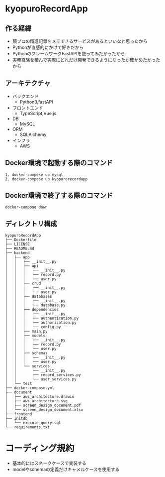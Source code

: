 # kyopuroRecordApp

## 作る経緯
- 競プロの精進記録をメモできるサービスがあるといいなと思ったから
- Pythonが直感的にかけて好きだから
- PythonのフレームワークFastAPIを使ってみたかったから
- 実務経験を積んで実際にどれだけ開発できるようになったか確かめたかったから


## アーキテクチャ
- バックエンド
  - Python3,fastAPI
- フロントエンド
    - TypeScript,Vue.js
- DB
    - MySQL
- ORM
    - SQLAlchemy
- インフラ
    - AWS

## Docker環境で起動する際のコマンド
```
1. docker-compose up mysql
2. docker-compose up kyopurorecordapp
```

## Docker環境で終了する際のコマンド
```
docker-compose down
```

## ディレクトリ構成
```
kyopuroRecordApp
├── Dockerfile
├── LICENSE
├── README.md
├── backend
│   ├── app
│   │   ├── __init__.py
│   │   ├── api
│   │   │   ├── __init__.py
│   │   │   ├── record.py
│   │   │   └── user.py
│   │   ├── crud
│   │   │   ├── __init__.py
│   │   │   └── user.py
│   │   ├── databases
│   │   │   ├── __init__.py
│   │   │   └── database.py
│   │   ├── dependencies
│   │   │   ├── __init__.py
│   │   │   ├── authentication.py
│   │   │   ├── authorization.py
│   │   │   └── config.py
│   │   ├── main.py
│   │   ├── models
│   │   │   ├── __init__.py
│   │   │   ├── record.py
│   │   │   └── user.py
│   │   ├── schemas
│   │   │   ├── __init__.py
│   │   │   └── user.py
│   │   └── services
│   │       ├── __init__.py
│   │       ├── record_services.py
│   │       └── user_services.py
│   └── test
├── docker-compose.yml
├── document
│   ├── aws_architecture.drawio
│   ├── aws_architecture.svg
│   ├── screen_design_document.pdf
│   └── screen_design_document.xlsx
├── frontend
├── initdb
│   └── execute_query.sql
└── requirements.txt
```
# コーディング規約
- 基本的にはスネークケースで実装する
- modelやschemaの定義だけキャメルケースを使用する
